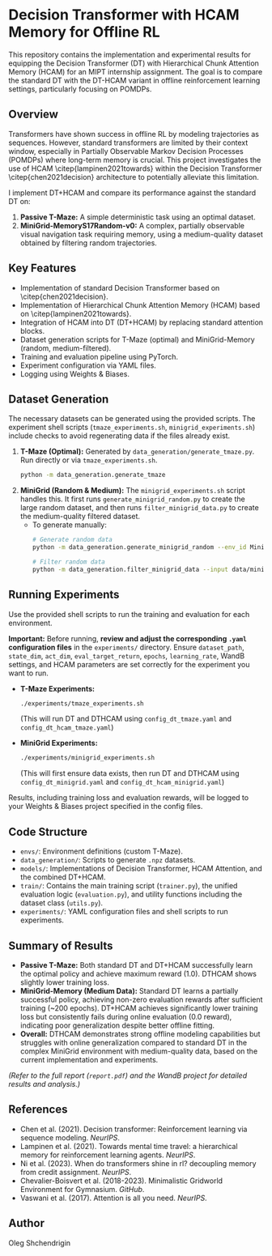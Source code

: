 # Decision Transformer with HCAM Memory for Offline RL

This repository contains the implementation and experimental results for equipping the Decision Transformer (DT) with Hierarchical Chunk Attention Memory (HCAM) for an MIPT internship assignment. The goal is to compare the standard DT with the DT-HCAM variant in offline reinforcement learning settings, particularly focusing on POMDPs.

## Overview

Transformers have shown success in offline RL by modeling trajectories as sequences. However, standard transformers are limited by their context window, especially in Partially Observable Markov Decision Processes (POMDPs) where long-term memory is crucial. This project investigates the use of HCAM \citep{lampinen2021towards} within the Decision Transformer \citep{chen2021decision} architecture to potentially alleviate this limitation.

I implement DT+HCAM and compare its performance against the standard DT on:
1.  **Passive T-Maze:** A simple deterministic task using an optimal dataset.
2.  **MiniGrid-MemoryS17Random-v0:** A complex, partially observable visual navigation task requiring memory, using a medium-quality dataset obtained by filtering random trajectories.

## Key Features

* Implementation of standard Decision Transformer based on \citep{chen2021decision}.
* Implementation of Hierarchical Chunk Attention Memory (HCAM) based on \citep{lampinen2021towards}.
* Integration of HCAM into DT (DT+HCAM) by replacing standard attention blocks.
* Dataset generation scripts for T-Maze (optimal) and MiniGrid-Memory (random, medium-filtered).
* Training and evaluation pipeline using PyTorch.
* Experiment configuration via YAML files.
* Logging using Weights & Biases.


## Dataset Generation

The necessary datasets can be generated using the provided scripts. The experiment shell scripts (`tmaze_experiments.sh`, `minigrid_experiments.sh`) include checks to avoid regenerating data if the files already exist.

1.  **T-Maze (Optimal):** Generated by `data_generation/generate_tmaze.py`. Run directly or via `tmaze_experiments.sh`.
    ```bash
    python -m data_generation.generate_tmaze
    ```
2.  **MiniGrid (Random & Medium):** The `minigrid_experiments.sh` script handles this. It first runs `generate_minigrid_random.py` to create the large random dataset, and then runs `filter_minigrid_data.py` to create the medium-quality filtered dataset.
    * To generate manually:
        ```bash
        # Generate random data
        python -m data_generation.generate_minigrid_random --env_id MiniGrid-MemoryS17Random-v0 --num_episodes 10000 --save_dir data/minigrid_memory

        # Filter random data
        python -m data_generation.filter_minigrid_data --input data/minigrid_memory/random_memorys17random_trajectories.npz --output data/minigrid_memory/medium_filtered_memorys17random_trajectories.npz --min_return 0.01
        ```

## Running Experiments

Use the provided shell scripts to run the training and evaluation for each environment.

**Important:** Before running, **review and adjust the corresponding `.yaml` configuration files** in the `experiments/` directory. Ensure `dataset_path`, `state_dim`, `act_dim`, `eval_target_return`, `epochs`, `learning_rate`, WandB settings, and HCAM parameters are set correctly for the experiment you want to run.

* **T-Maze Experiments:**
    ```bash
    ./experiments/tmaze_experiments.sh
    ```
    (This will run DT and DTHCAM using `config_dt_tmaze.yaml` and `config_dt_hcam_tmaze.yaml`)

* **MiniGrid Experiments:**
    ```bash
    ./experiments/minigrid_experiments.sh
    ```
    (This will first ensure data exists, then run DT and DTHCAM using `config_dt_minigrid.yaml` and `config_dt_hcam_minigrid.yaml`)

Results, including training loss and evaluation rewards, will be logged to your Weights & Biases project specified in the config files.

## Code Structure

* `envs/`: Environment definitions (custom T-Maze).
* `data_generation/`: Scripts to generate `.npz` datasets.
* `models/`: Implementations of Decision Transformer, HCAM Attention, and the combined DT+HCAM.
* `train/`: Contains the main training script (`trainer.py`), the unified evaluation logic (`evaluation.py`), and utility functions including the dataset class (`utils.py`).
* `experiments/`: YAML configuration files and shell scripts to run experiments.

## Summary of Results

* **Passive T-Maze:** Both standard DT and DT+HCAM successfully learn the optimal policy and achieve maximum reward (1.0). DTHCAM shows slightly lower training loss.
* **MiniGrid-Memory (Medium Data):** Standard DT learns a partially successful policy, achieving non-zero evaluation rewards after sufficient training (~200 epochs). DT+HCAM achieves significantly lower training loss but consistently fails during online evaluation (0.0 reward), indicating poor generalization despite better offline fitting.
* **Overall:** DTHCAM demonstrates strong offline modeling capabilities but struggles with online generalization compared to standard DT in the complex MiniGrid environment with medium-quality data, based on the current implementation and experiments.

*(Refer to the full report (`report.pdf`) and the WandB project for detailed results and analysis.)*

## References

* Chen et al. (2021). Decision transformer: Reinforcement learning via sequence modeling. *NeurIPS*.
* Lampinen et al. (2021). Towards mental time travel: a hierarchical memory for reinforcement learning agents. *NeurIPS*.
* Ni et al. (2023). When do transformers shine in rl? decoupling memory from credit assignment. *NeurIPS*.
* Chevalier-Boisvert et al. (2018-2023). Minimalistic Gridworld Environment for Gymnasium. *GitHub*.
* Vaswani et al. (2017). Attention is all you need. *NeurIPS*.

## Author

Oleg Shchendrigin
